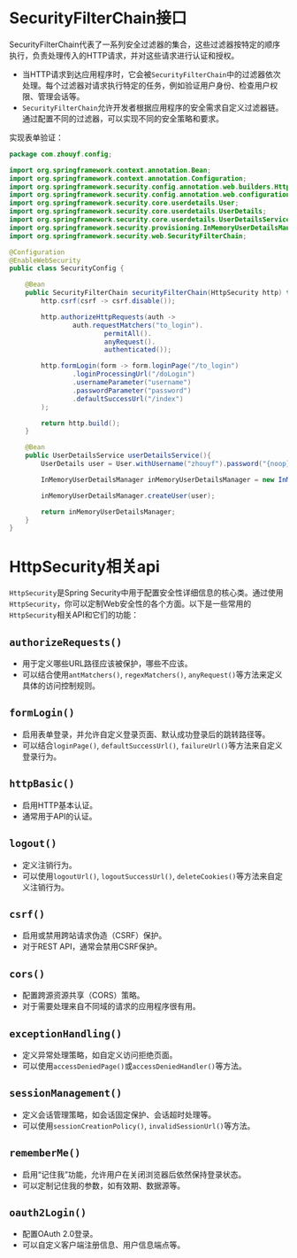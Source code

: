 # SecurityFilterChain接口

SecurityFilterChain代表了一系列安全过滤器的集合，这些过滤器按特定的顺序执行，负责处理传入的HTTP请求，并对这些请求进行认证和授权。

- 当HTTP请求到达应用程序时，它会被`SecurityFilterChain`中的过滤器依次处理。每个过滤器对请求执行特定的任务，例如验证用户身份、检查用户权限、管理会话等。
- `SecurityFilterChain`允许开发者根据应用程序的安全需求自定义过滤器链。通过配置不同的过滤器，可以实现不同的安全策略和要求。

实现表单验证：

```java
package com.zhouyf.config;

import org.springframework.context.annotation.Bean;
import org.springframework.context.annotation.Configuration;
import org.springframework.security.config.annotation.web.builders.HttpSecurity;
import org.springframework.security.config.annotation.web.configuration.EnableWebSecurity;
import org.springframework.security.core.userdetails.User;
import org.springframework.security.core.userdetails.UserDetails;
import org.springframework.security.core.userdetails.UserDetailsService;
import org.springframework.security.provisioning.InMemoryUserDetailsManager;
import org.springframework.security.web.SecurityFilterChain;

@Configuration
@EnableWebSecurity
public class SecurityConfig {

    @Bean
    public SecurityFilterChain securityFilterChain(HttpSecurity http) throws Exception {
        http.csrf(csrf -> csrf.disable());

        http.authorizeHttpRequests(auth ->
                auth.requestMatchers("to_login").
                        permitAll().
                        anyRequest().
                        authenticated());

        http.formLogin(form -> form.loginPage("/to_login")
                .loginProcessingUrl("/doLogin")
                .usernameParameter("username")
                .passwordParameter("password")
                .defaultSuccessUrl("/index")
        );

        return http.build();
    }

    @Bean
    public UserDetailsService userDetailsService(){
        UserDetails user = User.withUsername("zhouyf").password("{noop}111").roles("admin").build();

        InMemoryUserDetailsManager inMemoryUserDetailsManager = new InMemoryUserDetailsManager();

        inMemoryUserDetailsManager.createUser(user);

        return inMemoryUserDetailsManager;
    }
}
```

# HttpSecurity相关api

`HttpSecurity`是Spring Security中用于配置安全性详细信息的核心类。通过使用`HttpSecurity`，你可以定制Web安全性的各个方面。以下是一些常用的`HttpSecurity`相关API和它们的功能：

## `authorizeRequests()`
- 用于定义哪些URL路径应该被保护，哪些不应该。
- 可以结合使用`antMatchers()`, `regexMatchers()`, `anyRequest()`等方法来定义具体的访问控制规则。

## `formLogin()`
- 启用表单登录，并允许自定义登录页面、默认成功登录后的跳转路径等。
- 可以结合`loginPage()`, `defaultSuccessUrl()`, `failureUrl()`等方法来自定义登录行为。

## `httpBasic()`
- 启用HTTP基本认证。
- 通常用于API的认证。

##  `logout()`
- 定义注销行为。
- 可以使用`logoutUrl()`, `logoutSuccessUrl()`, `deleteCookies()`等方法来自定义注销行为。

##  `csrf()`
- 启用或禁用跨站请求伪造（CSRF）保护。
- 对于REST API，通常会禁用CSRF保护。

## `cors()`
- 配置跨源资源共享（CORS）策略。
- 对于需要处理来自不同域的请求的应用程序很有用。

##  `exceptionHandling()`
- 定义异常处理策略，如自定义访问拒绝页面。
- 可以使用`accessDeniedPage()`或`accessDeniedHandler()`等方法。

##  `sessionManagement()`
- 定义会话管理策略，如会话固定保护、会话超时处理等。
- 可以使用`sessionCreationPolicy()`, `invalidSessionUrl()`等方法。

## `rememberMe()`
- 启用“记住我”功能，允许用户在关闭浏览器后依然保持登录状态。
- 可以定制记住我的参数，如有效期、数据源等。

## `oauth2Login()`
- 配置OAuth 2.0登录。
- 可以自定义客户端注册信息、用户信息端点等。
